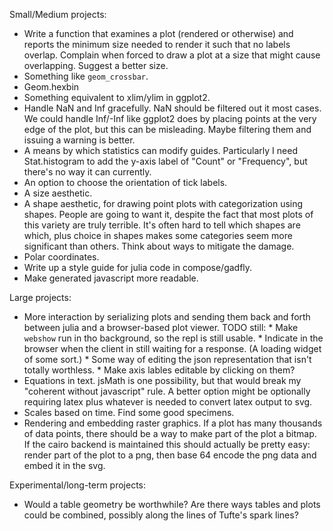 
Small/Medium projects:
 * Write a function that examines a plot (rendered or otherwise) and reports
   the minimum size needed to render it such that no labels overlap.
   Complain when forced to draw a plot at a size that might cause overlapping.
   Suggest a better size.
 * Something like `geom_crossbar`.
 * Geom.hexbin
 * Something equivalent to xlim/ylim in ggplot2.
 * Handle NaN and Inf gracefully. NaN should be filtered out it most cases. We
   could handle Inf/-Inf like ggplot2 does by placing points at the very edge of
   the plot, but this can be misleading. Maybe filtering them and issuing a
   warning is better.
 * A means by which statistics can modify guides. Particularly I need
   Stat.histogram to add the y-axis label of "Count" or "Frequency", but there's
   no way it can currently.
 * An option to choose the orientation of tick labels.
 * A size aesthetic.
 * A shape aesthetic, for drawing point plots with categorization using shapes.
   People are going to want it, despite the fact that most plots of this variety
   are truly terrible. It's often hard to tell which shapes are which, plus
   choice in shapes makes some categories seem more significant than others.
   Think about ways to mitigate the damage.
 * Polar coordinates.
 * Write up a style guide for julia code in compose/gadfly.
 * Make generated javascript more readable.

Large projects:
 * More interaction by serializing plots and sending them back and forth between
   julia and a browser-based plot viewer. TODO still:
       * Make `webshow` run in tho background, so the repl is still usable.
       * Indicate in the browser when the client in still waiting for a
         response. (A loading widget of some sort.)
       * Some way of editing the json representation that isn't totally
         worthless.
       * Make axis lables editable by clicking on them?
 * Equations in text. jsMath is one possibility, but that would break my
   "coherent without javascript" rule. A better option might be optionally
   requiring latex plus whatever is needed to convert latex output to svg.
 * Scales based on time. Find some good specimens.
 * Rendering and embedding raster graphics. If a plot has many thousands of data
   points, there should be a way to make part of the plot a bitmap. If the cairo
   backend is maintained this should actually be pretty easy: render part of the
   plot to a png, then base 64 encode the png data and embed it in the svg.

Experimental/long-term projects:
 * Would a table geometry be worthwhile? Are there ways tables and plots could
   be combined, possibly along the lines of Tufte's spark lines?


